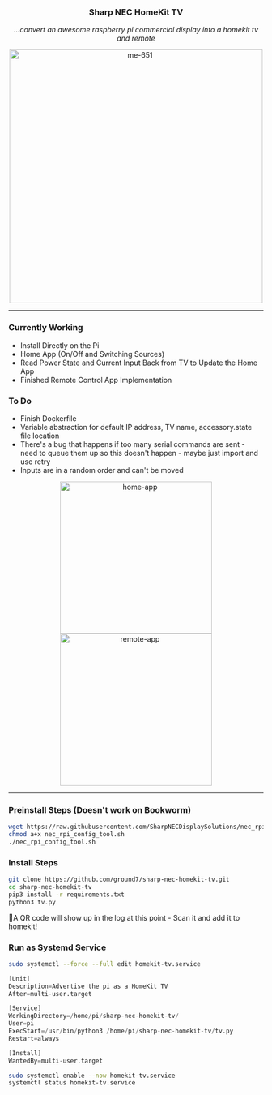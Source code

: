 <div align="center">

### **Sharp NEC HomeKit TV** <!-- omit in toc -->

_...convert an awesome raspberry pi commercial display into a homekit tv and remote_

<img src="https://github.com/ground7/sharp-nec-homekit-tv/assets/19885992/98074409-9660-42d8-ad4f-5d5ea6468521)" alt="me-651" width="500"/>

</div>

---

### Currently Working
- Install Directly on the Pi
- Home App (On/Off and Switching Sources)
- Read Power State and Current Input Back from TV to Update the Home App
- Finished Remote Control App Implementation

### To Do
- Finish Dockerfile
- Variable abstraction for default IP address, TV name, accessory.state file location
- There's a bug that happens if too many serial commands are sent - need to queue them up so this doesn't happen - maybe just import and use retry
- Inputs are in a random order and can't be moved

<div align="center">

<img src="https://github.com/ground7/sharp-nec-homekit-tv/assets/19885992/f941195f-2575-4a18-8d3a-374a7c56ebcb" alt="home-app" width="300"/>
<img src="https://github.com/ground7/sharp-nec-homekit-tv/assets/19885992/3c040d48-43fb-4258-a4ce-bed68a4c7a3e" alt="remote-app" width="300"/>

</div>

---

### Preinstall Steps (Doesn't work on Bookworm)

```bash
wget https://raw.githubusercontent.com/SharpNECDisplaySolutions/nec_rpi_config_tool/master/nec_rpi_config_tool.sh
chmod a+x nec_rpi_config_tool.sh
./nec_rpi_config_tool.sh
```

### Install Steps

```bash
git clone https://github.com/ground7/sharp-nec-homekit-tv.git
cd sharp-nec-homekit-tv
pip3 install -r requirements.txt
python3 tv.py
```

📍A QR code will show up in the log at this point - Scan it and add it to homekit!

### Run as Systemd Service

```bash
sudo systemctl --force --full edit homekit-tv.service
```

```s
[Unit]
Description=Advertise the pi as a HomeKit TV
After=multi-user.target

[Service]
WorkingDirectory=/home/pi/sharp-nec-homekit-tv/
User=pi
ExecStart=/usr/bin/python3 /home/pi/sharp-nec-homekit-tv/tv.py
Restart=always

[Install]
WantedBy=multi-user.target
```

```bash
sudo systemctl enable --now homekit-tv.service
systemctl status homekit-tv.service
```
